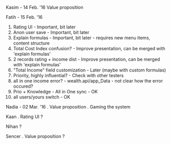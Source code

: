 ﻿Kasim - 14 Feb. '16
Value proposition

Fatih - 15 Feb. '16
1. Rating UI							- Important, bit later
4. Anon user save						- Important, bit later
9. Explain formulas						- Important, bit later - requires new menu items, content structure
10. Total Cost Index confusion?			- Improve presentation, can be merged with 'explain formulas'
6. 2 records rating + income dist		- Improve presentation, can be merged with 'explain formulas'
2. "Total Income" field customization	- Later (maybe with custom formulas)
8. Priority, highly influential?		- Check with other testers
7. all in one income error?				- wealth.api/app_Data - not clear how the error occured?
3. Prio + Knowledge - All in One sync	- OK
5. all users/yours switch				- OK

Nadia - 02 Mar. '16
. Value proposition
. Gaming the system

Kaan
. Rating UI
?

Nihan
?

Sencer
. Value proposition
?
